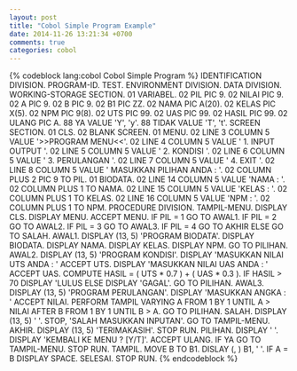 ```yaml
---
layout: post
title: "Cobol Simple Program Example"
date: 2014-11-26 13:21:34 +0700
comments: true
categories: cobol
---
```

<!-- more -->

{% codeblock lang:cobol Cobol Simple Program <a href=../../../../../downloads/code/cobol/example.cbl ><span class="glyphicon glyphicon-floppy-disk"></span></a> %}
       IDENTIFICATION DIVISION.
       PROGRAM-ID. TEST.
       ENVIRONMENT DIVISION.
       DATA DIVISION.
       WORKING-STORAGE SECTION.
       01 VARIABEL.
           02 PIL PIC 9.
           02 NILAI PIC 9.
           02 A PIC 9.
           02 B PIC 9.
           02 B1 PIC ZZ.
           02 NAMA PIC A(20).
           02 KELAS PIC X(5).
           02 NPM PIC 9(8).
           02 UTS PIC 99.
           02 UAS PIC 99.
           02 HASIL PIC 99.
           02 ULANG PIC A.
           88 YA VALUE 'Y', 'y'.
           88 TIDAK VALUE 'T', 't'.
       SCREEN SECTION.
       01 CLS.
           02 BLANK SCREEN.
       01 MENU.
           02 LINE 3 COLUMN 5 VALUE '>>PROGRAM MENU<<'.
           02 LINE 4 COLUMN 5 VALUE ' 1. INPUT OUTPUT '.
           02 LINE 5 COLUMN 5 VALUE ' 2. KONDISI '.
           02 LINE 6 COLUMN 5 VALUE ' 3. PERULANGAN '.
           02 LINE 7 COLUMN 5 VALUE ' 4. EXIT '.
           02 LINE 8 COLUMN 5 VALUE ' MASUKKAN PILIHAN ANDA : '.
           02 COLUMN PLUS 2 PIC 9 TO PIL.
       01 BIODATA.
           02 LINE 14 COLUMN 5 VALUE 'NAMA : '.
           02 COLUMN PLUS 1 TO NAMA.
           02 LINE 15 COLUMN 5 VALUE 'KELAS : '.
           02 COLUMN PLUS 1 TO KELAS.
           02 LINE 16 COLUMN 5 VALUE 'NPM : '.
           02 COLUMN PLUS 1 TO NPM.
       PROCEDURE DIVISION.
       TAMPIL-MENU.
           DISPLAY CLS.
           DISPLAY MENU.
           ACCEPT MENU.
           IF PIL = 1 GO TO AWAL1.
           IF PIL = 2 GO TO AWAL2.
           IF PIL = 3 GO TO AWAL3.
           IF PIL = 4 GO TO AKHIR ELSE GO TO SALAH.
       AWAL1.
           DISPLAY (13, 5) 'PROGRAM BIODATA'.
           DISPLAY BIODATA.
           DISPLAY NAMA.
           DISPLAY KELAS.
           DISPLAY NPM.
           GO TO PILIHAN.
       AWAL2.
           DISPLAY (13, 5) 'PROGRAM KONDISI'.
           DISPLAY 'MASUKKAN NILAI UTS ANDA : ' ACCEPT UTS.
           DISPLAY 'MASUKKAN NILAI UAS ANDA : ' ACCEPT UAS.
           COMPUTE  HASIL = ( UTS * 0.7 ) + ( UAS * 0.3 ).
           IF HASIL > 70 DISPLAY 'LULUS
           ELSE DISPLAY 'GAGAL'.
           GO TO PILIHAN.
       AWAL3.
           DISPLAY (13, 5) 'PROGRAM PERULANGAN'.
           DISPLAY 'MASUKKAN ANGKA : ' ACCEPT NILAI.
           PERFORM TAMPIL
           VARYING A FROM 1 BY 1 UNTIL A > NILAI
               AFTER B FROM 1 BY 1 UNTIL B > A.
           GO TO PILIHAN.
       SALAH.
           DISPLAY (13, 5) ' '.
           STOP, 'SALAH MASUKKAN INPUTAN'.
           GO TO TAMPIL-MENU.
       AKHIR.
           DISPLAY (13, 5) 'TERIMAKASIH'.
           STOP RUN.
       PILIHAN.
           DISPLAY ' '.
           DISPLAY 'KEMBALI KE MENU ? [Y/T]'.
           ACCEPT ULANG.
           IF YA GO TO TAMPIL-MENU.
           STOP RUN.
       TAMPIL.
           MOVE B TO B1.
           DISLAY (, ) B1, ' '.
           IF A = B DISPLAY SPACE.
       SELESAI.
           STOP RUN.
{% endcodeblock %}